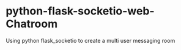 # python-flask-socketio-web-Chatroom
Using python flask_socketio to create a multi user messaging room
